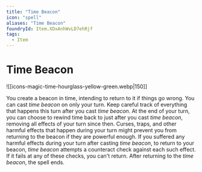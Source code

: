 ```yaml
---
title: "Time Beacon"
icon: "spell"
aliases: "Time Beacon"
foundryId: Item.XDxAnhWvLD7ehRjf
tags:
  - Item
---
```


# Time Beacon
![[icons-magic-time-hourglass-yellow-green.webp|150]]

You create a beacon in time, intending to return to it if things go wrong. You can cast _time beacon_ on only your turn. Keep careful track of everything that happens this turn after you cast _time beacon_. At the end of your turn, you can choose to rewind time back to just after you cast _time beacon_, removing all effects of your turn since then. Curses, traps, and other harmful effects that happen during your turn might prevent you from returning to the beacon if they are powerful enough. If you suffered any harmful effects during your turn after casting _time beacon_, to return to your beacon, _time beacon_ attempts a counteract check against each such effect. If it fails at any of these checks, you can't return. After returning to the _time beacon_, the spell ends.
